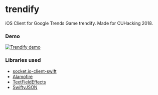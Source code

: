 # trendify

iOS Client for Google Trends Game trendify. Made for CUHacking 2018.

### Demo

[![Trendify demo](https://i.gyazo.com/31fb3f29f8c24826bce7dd229c8fad25.png)](https://vimeo.com/262726178 "Trendify demo - Click to Watch!")

### Libraries used
* [socket.io-client-swift](https://github.com/socketio/socket.io-client-swift)
* [Alamofire](https://github.com/Alamofire/Alamofire)
* [TextFieldEffects](https://github.com/raulriera/TextFieldEffects)
* [SwiftyJSON](https://github.com/SwiftyJSON/SwiftyJSON)
